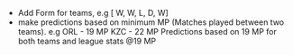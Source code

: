 - Add Form for teams, e.g [ W, W, L, D, W]
- make predictions based on minimum MP (Matches played between two teams).
    e.g ORL - 19 MP
        KZC - 22 MP
        Predictions based on 19 MP for both teams and league stats @19 MP

